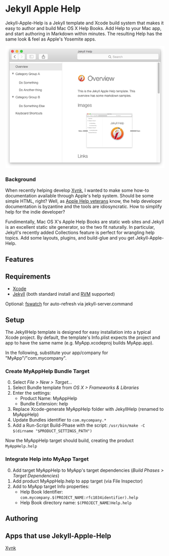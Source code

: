 # Jekyll Apple Help


Jekyll-Apple-Help is a Jekyll template and Xcode build system that makes it easy to author and build Mac OS X Help Books. Add Help to your Mac app, and start authoring in Markdown within minutes. The resulting Help has the same look & feel as Apple's Yosemite apps.

![Jekyll Apple Help Screenshot](jekyll-apple-help.png)

### Background

When recently helping develop [Xynk](http://xynkapp.com), I wanted to make some how-to documentation available through Apple's help system. Should be some simple HTML, right? Well, as [Apple Help veterans](http://alastairs-place.net/blog/2015/01/14/apple-help-in-2015/) know, the help developer documentation is byzantine and the tools are idiosyncratic. How to simplify help for the indie developer?

Fundimentally, Mac OS X's Apple Help Books are static web sites and Jekyll is an excellent static site generator, so the two fit naturally. In particular, Jekyll's recently added Collections feature is perfect for wrangling help topics. Add some layouts, plugins, and build-glue and you get Jekyll-Apple-Help.

## Features



## Requirements

- [Xcode](https://developer.apple.com/xcode/)
- [Jekyll](http://jekyllrb.com) (both standard install and [RVM](https://rvm.io) supported)

Optional: [fswatch](http://brewformulas.org/Fswatch) for auto-refresh via jekyll-server.command

## Setup

The JekyllHelp template is designed for easy installation into a typical Xcode project. By default, the template's Info.plist expects the project and app to have the same name (e.g. MyApp.xcodeproj builds MyApp.app).

In the following, substitute your app/company for "MyApp"/"com.mycompany".

### Create MyAppHelp Bundle Target

0. Select _File > New > Target..._
0. Select Bundle template from _OS X > Frameworks & Libraries_
0. Enter the settings:
    - Product Name: MyAppHelp
    - Bundle Extension: help
0. Replace Xcode-generate MyAppHelp folder with JekyllHelp (renamed to MyAppHelp)
0. Update Bundles identifier to `com.mycompany.*`
0. Add a Run-Script Build-Phase with the script:
	`/usr/bin/make -C $(dirname "$PRODUCT_SETTINGS_PATH")`

Now the MyAppHelp target should build, creating the product `MyAppHelp.help`

### Integrate Help into MyApp Target

0. Add target MyAppHelp to MyApp's target dependencies (_Build Phases > Target Dependencies_)
0. Add product MyAppHelp.help to app target (via File Inspector)
0. Add to MyApp target Info properties:
	- Help Book Identifier: `com.mycompany.$(PROJECT_NAME:rfc1034identifier).help`
	- Help Book directory name: `$(PROJECT_NAME)Help.help`



## Authoring

## Apps that use Jekyll-Apple-Help

[Xynk](http://xynkapp.com/)
